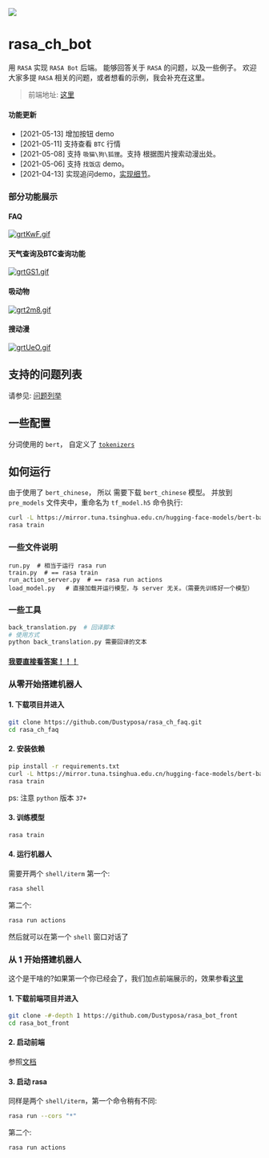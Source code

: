 ![](https://img.shields.io/badge/python-3.7%20%7C%20-blue)


# rasa_ch_bot
用 `RASA` 实现 `RASA Bot` 后端。 能够回答关于 `RASA` 的问题，以及一些例子。
欢迎大家多提 `RASA` 相关的问题，或者想看的示例，我会补充在这里。
>  前端地址: [这里](https://github.com/Dustyposa/rasa_bot_front)
#### 功能更新
- [2021-05-13] 增加按钮 demo
- [2021-05-11] 支持查看 `BTC` 行情
- [2021-05-08] 支持 `吸猫\狗\狐狸`。支持 根据图片搜索动漫出处。  
- [2021-05-06] 支持 `找饭店` demo。  
- [2021-04-13] 实现追问demo，[实现细节](./compoments/polices)。  
### 部分功能展示
#### FAQ
[![grtKwF.gif](https://z3.ax1x.com/2021/05/14/grtKwF.gif)](https://imgtu.com/i/grtKwF)
#### 天气查询及BTC查询功能
[![grtGS1.gif](https://z3.ax1x.com/2021/05/14/grtGS1.gif)](https://imgtu.com/i/grtGS1)
#### 吸动物
[![grt2m8.gif](https://z3.ax1x.com/2021/05/14/grt2m8.gif)](https://imgtu.com/i/grt2m8)
#### 搜动漫
[![grtUeO.gif](https://z3.ax1x.com/2021/05/14/grtUeO.gif)](https://imgtu.com/i/grtUeO)


## 支持的问题列表
请参见: [问题列举](./data/nlu/rasa_faq.yml)

## 一些配置
分词使用的 `bert`， 自定义了 [`tokenizers`](./compoments/nlu/tokenizers/bert_tokenizer.py) 

## 如何运行
由于使用了 `bert_chinese`， 所以 需要下载 `bert_chinese` 模型。
并放到 `pre_models` 文件夹中，重命名为 `tf_model.h5`
命令执行:
```bash
curl -L https://mirror.tuna.tsinghua.edu.cn/hugging-face-models/bert-base-chinese-tf_model.h5 -o pre_models/tf_model.h5
rasa train
``` 


### 一些文件说明
```
run.py  # 相当于运行 rasa run
train.py  # == rasa train
run_action_server.py  # == rasa run actions
load_model.py   # 直接加载并运行模型，与 server 无关。（需要先训练好一个模型） 
```
### 一些工具
```bash
back_translation.py  # 回译脚本
# 使用方式
python back_translation.py 需要回译的文本
```

#### [我要直接看答案！！！](./data/nlu/responses/responses.yml)

### 从零开始搭建机器人 
#### 1. 下载项目并进入
```bash
git clone https://github.com/Dustyposa/rasa_ch_faq.git 
cd rasa_ch_faq
```
#### 2. 安装依赖
```bash
pip install -r requirements.txt
curl -L https://mirror.tuna.tsinghua.edu.cn/hugging-face-models/bert-base-chinese-tf_model.h5 -o pre_models/tf_model.h5
rasa train
```
ps: 注意 `python` 版本 `37+`
#### 3. 训练模型
```bash
rasa train
```
#### 4. 运行机器人
需要开两个 `shell/iterm`
第一个:
```bash
rasa shell
```
第二个:
```bash
rasa run actions
```
然后就可以在第一个 `shell` 窗口对话了

### 从 1 开始搭建机器人
这个是干啥的?如果第一个你已经会了，我们加点前端展示的，效果参看[这里](#部分功能展示)


#### 1. 下载前端项目并进入
```bash
git clone -#-depth 1 https://github.com/Dustyposa/rasa_bot_front
cd rasa_bot_front
```
#### 2. 启动前端
参照[文档](https://github.com/Dustyposa/rasa_bot_front)
#### 3. 启动 rasa
同样是两个 `shell/iterm`，第一个命令稍有不同:
```bash
rasa run --cors "*"
```
第二个:
```bash
rasa run actions
```





